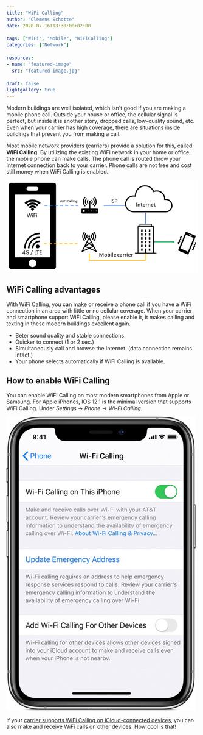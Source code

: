 ```yaml
---
title: "WiFi Calling"
author: "Clemens Schotte"
date: 2020-07-16T13:30:00+02:00

tags: ["WiFi", "Mobile", "WiFiCalling"]
categories: ["Network"]

resources:
- name: "featured-image"
  src: "featured-image.jpg"

draft: false
lightgallery: true
---
```


Modern buildings are well isolated, which isn't good if you are making a mobile phone call. Outside your house or office, the cellular signal is perfect, but inside it is another story, dropped calls, low-quality sound, etc. Even when your carrier has high coverage, there are situations inside buildings that prevent you from making a call.

Most mobile network providers (carriers) provide a solution for this, called **WiFi Calling**. By utilizing the existing WiFi network in your home or office, the mobile phone can make calls. The phone call is routed throw your Internet connection back to your carrier. Phone calls are not free and cost still money when WiFi Calling is enabled.

![WiFi Calling](WiFiCalling.png)

## WiFi Calling advantages

With WiFi Calling, you can make or receive a phone call if you have a WiFi connection in an area with little or no cellular coverage. When your carrier and smartphone support WiFi Calling, please enable it, it makes calling and texting in these modern buildings excellent again.

* Beter sound quality and stable connections.
* Quicker to connect (1 or 2 sec.)
* Simultaneously call and browse the Internet. (data connection remains intact.)
* Your phone selects automatically if WiFi Calling is available.

## How to enable WiFi Calling

You can enable WiFi Calling on most modern smartphones from Apple or Samsung. For Apple iPhones, IOS 12.1 is the minimal version that supports WiFi Calling. Under *Settings* -> *Phone* -> *Wi-Fi Calling*.

![Enable WiFi Calling](ios13-iphone-xs-settings-cellular-wi-fi-calling-on.jpg)

If your [carrier supports WiFi Calling on iCloud-connected devices](https://support.apple.com/en-us/HT204039), you can also make and receive WiFi calls on other devices. How cool is that!